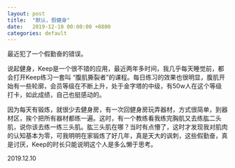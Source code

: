 ```yaml
---
layout: post
title:  "默认，假健身"
date:   2019-12-10 00:00:00 +0800
categories: default
---
```


最近犯了一个假勤奋的错误。

说起健身，Keep是一个很不错的应用，最近两年多时间，我几乎每天睡觉前，都会打开Keep练习一套叫 “腹肌撕裂者”的课程。每日练习的效果也很明显，腹肌开始有一些轮廓，会员等级在不断上升，处于金字塔的中级，有50w人在这个等级打卡，如此成绩，自己也挺感动的。

因为每天有锻炼，就很少去健身房，有一次回健身房玩弄器材，方式很简单，到器材区，挨个把所有器材都练一遍。这时，有一个教练看我练完胸肌又去练肱二头肌，说你该去练一练三头肌。肱三头肌在哪？当时有点懵了，这时才发现我对肌肉的认知基本为零，可我明明在家锻炼了好几年，真是天大的讽刺，这些假勤奋，真是讨厌，Keep的时长只能说明这个人是多么懒于思考。

2019.12.10

